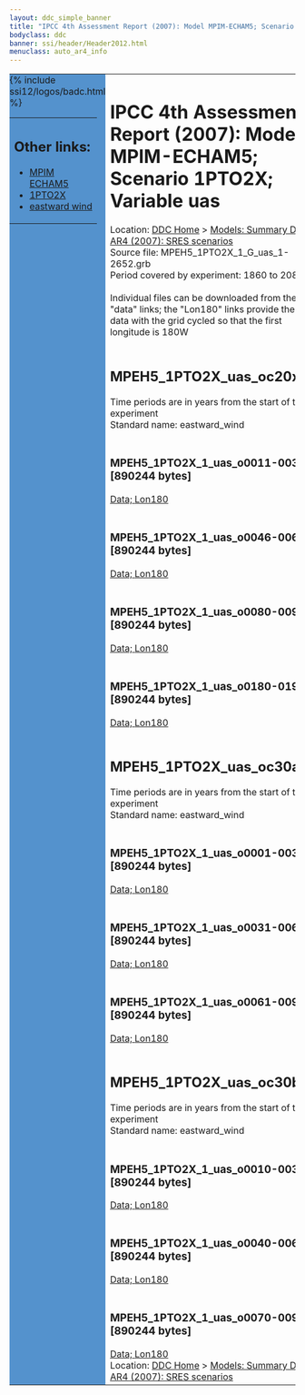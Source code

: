 ```yaml
---
layout: ddc_simple_banner
title: "IPCC 4th Assessment Report (2007): Model MPIM-ECHAM5; Scenario 1PTO2X; Variable uas"
bodyclass: ddc
banner: ssi/header/Header2012.html
menuclass: auto_ar4_info
---
```



<table width="100%" border="0" cellspacing="0" cellpadding="0" style="border-collapse: collapse;">
<tr style="margin:0;padding:0;border:0;">
<td style="margin:0;padding:0;border:0;height:1pt;width:150pt;background:#5492CD;" valign="top" >

<div id="lh-col2" class="auto_ar4_info">
<table class="menumain" bgcolor="#5492CD" cellspacing="0" width="100%" border="0">
<tr><td>
<h2> Other links:</h2>
<ul>
<li><a href="/auto/ar4/model-MPIM-ECHAM5.html">MPIM<br/>ECHAM5</a></li>
<li><a href="/auto/ar4/scenario-1PTO2X.html">1PTO2X</a></li>
<li><a href="/auto/ar4/var-eastward_wind.html">eastward wind</a></li>
</ul>
</td></tr>
{% include ssi12/logos/badc.html %}
</table>
</div>
</td>
<td><h1>IPCC 4th Assessment Report (2007): Model MPIM-ECHAM5; Scenario 1PTO2X; Variable uas</h1>

<!-- Breadcrumb1 -->
<div id="breadcrumb1" align="left">
Location: <a href="/index.html">DDC Home</a> > <a href="/sim/gcm_clim/">Models: Summary Data</a>
> <a href="/sim/gcm_clim/SRES_AR4/index.html">AR4 (2007): SRES scenarios</a>
</div>
<!-- End of Breadcrumb1 -->Source file: MPEH5_1PTO2X_1_G_uas_1-2652.grb
<br/>
Period covered by experiment: 1860 to 2080<br/>
<br/>Individual files can be downloaded from the "data" links; the "Lon180" links provide the same data
         with the grid cycled so that the first longitude is 180W<br/>
<br/><h2>MPEH5_1PTO2X_uas_oc20x.tar</h2>
Time periods are in years from the start of the experiment<br/>
Standard name: eastward_wind<br>
<br/><h3>MPEH5_1PTO2X_1_uas_o0011-0030.nc [890244 bytes]</h3>
<a href="/cgi-bin/downl/ar4_nc/uas/MPEH5_1PTO2X_1_uas_o0011-0030.nc">Data; </a><a href="/cgi-bin/downl/ar4_nc/uas/MPEH5_1PTO2X_1_uas_o0011-0030.cyto180.nc"> Lon180</a><br/>
<br/><h3>MPEH5_1PTO2X_1_uas_o0046-0065.nc [890244 bytes]</h3>
<a href="/cgi-bin/downl/ar4_nc/uas/MPEH5_1PTO2X_1_uas_o0046-0065.nc">Data; </a><a href="/cgi-bin/downl/ar4_nc/uas/MPEH5_1PTO2X_1_uas_o0046-0065.cyto180.nc"> Lon180</a><br/>
<br/><h3>MPEH5_1PTO2X_1_uas_o0080-0099.nc [890244 bytes]</h3>
<a href="/cgi-bin/downl/ar4_nc/uas/MPEH5_1PTO2X_1_uas_o0080-0099.nc">Data; </a><a href="/cgi-bin/downl/ar4_nc/uas/MPEH5_1PTO2X_1_uas_o0080-0099.cyto180.nc"> Lon180</a><br/>
<br/><h3>MPEH5_1PTO2X_1_uas_o0180-0199.nc [890244 bytes]</h3>
<a href="/cgi-bin/downl/ar4_nc/uas/MPEH5_1PTO2X_1_uas_o0180-0199.nc">Data; </a><a href="/cgi-bin/downl/ar4_nc/uas/MPEH5_1PTO2X_1_uas_o0180-0199.cyto180.nc"> Lon180</a><br/>
<br/><h2>MPEH5_1PTO2X_uas_oc30a.tar</h2>
Time periods are in years from the start of the experiment<br/>
Standard name: eastward_wind<br>
<br/><h3>MPEH5_1PTO2X_1_uas_o0001-0030.nc [890244 bytes]</h3>
<a href="/cgi-bin/downl/ar4_nc/uas/MPEH5_1PTO2X_1_uas_o0001-0030.nc">Data; </a><a href="/cgi-bin/downl/ar4_nc/uas/MPEH5_1PTO2X_1_uas_o0001-0030.cyto180.nc"> Lon180</a><br/>
<br/><h3>MPEH5_1PTO2X_1_uas_o0031-0060.nc [890244 bytes]</h3>
<a href="/cgi-bin/downl/ar4_nc/uas/MPEH5_1PTO2X_1_uas_o0031-0060.nc">Data; </a><a href="/cgi-bin/downl/ar4_nc/uas/MPEH5_1PTO2X_1_uas_o0031-0060.cyto180.nc"> Lon180</a><br/>
<br/><h3>MPEH5_1PTO2X_1_uas_o0061-0090.nc [890244 bytes]</h3>
<a href="/cgi-bin/downl/ar4_nc/uas/MPEH5_1PTO2X_1_uas_o0061-0090.nc">Data; </a><a href="/cgi-bin/downl/ar4_nc/uas/MPEH5_1PTO2X_1_uas_o0061-0090.cyto180.nc"> Lon180</a><br/>
<br/><h2>MPEH5_1PTO2X_uas_oc30b.tar</h2>
Time periods are in years from the start of the experiment<br/>
Standard name: eastward_wind<br>
<br/><h3>MPEH5_1PTO2X_1_uas_o0010-0039.nc [890244 bytes]</h3>
<a href="/cgi-bin/downl/ar4_nc/uas/MPEH5_1PTO2X_1_uas_o0010-0039.nc">Data; </a><a href="/cgi-bin/downl/ar4_nc/uas/MPEH5_1PTO2X_1_uas_o0010-0039.cyto180.nc"> Lon180</a><br/>
<br/><h3>MPEH5_1PTO2X_1_uas_o0040-0069.nc [890244 bytes]</h3>
<a href="/cgi-bin/downl/ar4_nc/uas/MPEH5_1PTO2X_1_uas_o0040-0069.nc">Data; </a><a href="/cgi-bin/downl/ar4_nc/uas/MPEH5_1PTO2X_1_uas_o0040-0069.cyto180.nc"> Lon180</a><br/>
<br/><h3>MPEH5_1PTO2X_1_uas_o0070-0099.nc [890244 bytes]</h3>
<a href="/cgi-bin/downl/ar4_nc/uas/MPEH5_1PTO2X_1_uas_o0070-0099.nc">Data; </a><a href="/cgi-bin/downl/ar4_nc/uas/MPEH5_1PTO2X_1_uas_o0070-0099.cyto180.nc"> Lon180</a><br/>
<!-- Breadcrumb2 -->
<div id="breadcrumb2" align="left">
Location: <a href="/index.html">DDC Home</a> > <a href="/sim/gcm_clim/">Models: Summary Data</a>
> <a href="/sim/gcm_clim/SRES_AR4/index.html">AR4 (2007): SRES scenarios</a>
</div>
<!-- End of Breadcrumb2 --></td></tr></table>
